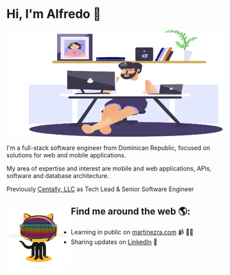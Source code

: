 # Hi, I'm Alfredo 👋

<img src="https://raw.githubusercontent.com/martin3zra/martin3zra/master/me.png" alt="banner that says Alfredo Martínez - software engineer" height="250" width="100%">

I'm a full-stack software engineer from Dominican Republic, focused on solutions for web and mobile applications.

My area of expertise and interest are mobile and web applications, APIs, software and database architecture.

Previously [Centally, LLC](http://centally.com) as Tech Lead & Senior Software Engineer


## Find me around the web 🌎: <a href="https://github.com/sponsors/M0nica"><img align="left" width="150" height="150" src="https://github.com/martin3zra/martin3zra/blob/master/daftpunktocat-guy.gif?raw=true"></a>
- Learning in public on <a href="https://www.martinezra.com">martinezra.com</a> 📹 ✍🏾
- Sharing updates on <a href="https://www.linkedin.com/in/martin3zra/">LinkedIn</a> 💼